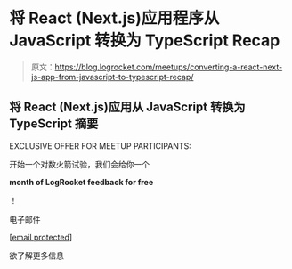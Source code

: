 # 将 React (Next.js)应用程序从 JavaScript 转换为 TypeScript Recap 

> 原文：<https://blog.logrocket.com/meetups/converting-a-react-next-js-app-from-javascript-to-typescript-recap/>

## 将 React (Next.js)应用从 JavaScript 转换为 TypeScript 摘要

EXCLUSIVE OFFER FOR MEETUP PARTICIPANTS:

开始一个对数火箭试验，我们会给你一个

**month of LogRocket feedback for free**

！

电子邮件

[[email protected]](/cdn-cgi/l/email-protection)

欲了解更多信息